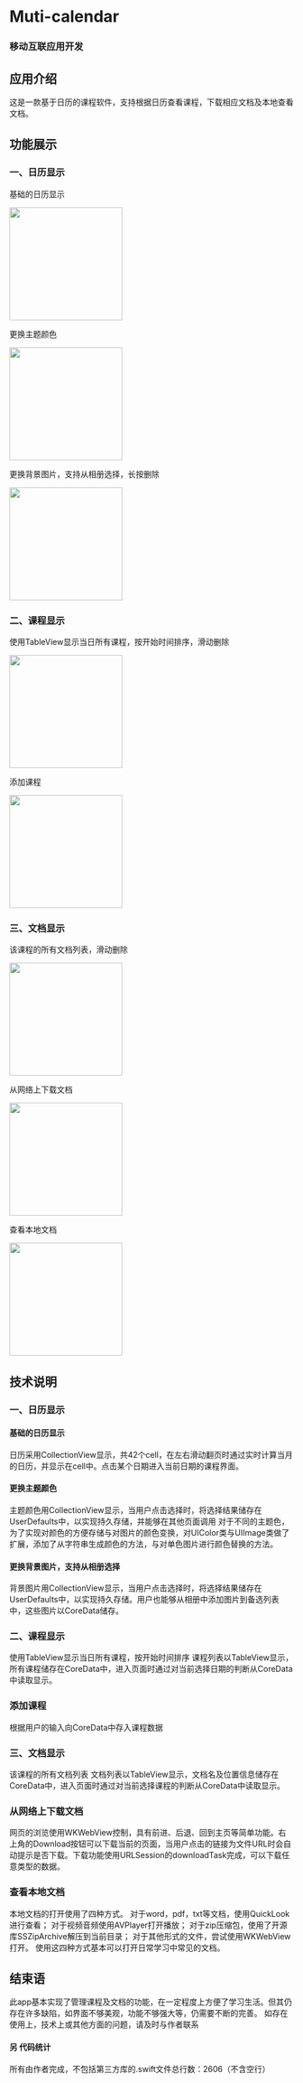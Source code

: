 # Muti-calendar
### 移动互联应用开发

## 应用介绍
这是一款基于日历的课程软件，支持根据日历查看课程，下载相应文档及本地查看文档。

## 功能展示
### 一、日历显示
基础的日历显示

<img src="screenshots/1.png"  width="200">

更换主题颜色

<img src="screenshots/2.png"  width="200">

更换背景图片，支持从相册选择，长按删除

<img src="screenshots/3.png"  width="200">

### 二、课程显示
使用TableView显示当日所有课程，按开始时间排序，滑动删除

<img src="screenshots/4.png"  width="200">

添加课程

<img src="screenshots/5.png"  width="200">

### 三、文档显示
该课程的所有文档列表，滑动删除

<img src="screenshots/6.png"  width="200">

从网络上下载文档

<img src="screenshots/7.png"  width="200">

查看本地文档

<img src="screenshots/8.png"  width="200">

## 技术说明
### 一、日历显示
#### 基础的日历显示
日历采用CollectionView显示，共42个cell，在左右滑动翻页时通过实时计算当月的日历，并显示在cell中。点击某个日期进入当前日期的课程界面。

#### 更换主题颜色
主题颜色用CollectionView显示，当用户点击选择时，将选择结果储存在UserDefaults中，以实现持久存储，并能够在其他页面调用
对于不同的主题色，为了实现对颜色的方便存储与对图片的颜色变换，对UIColor类与UIImage类做了扩展，添加了从字符串生成颜色的方法，与对单色图片进行颜色替换的方法。

#### 更换背景图片，支持从相册选择
背景图片用CollectionView显示，当用户点击选择时，将选择结果储存在UserDefaults中，以实现持久存储。用户也能够从相册中添加图片到备选列表中，这些图片以CoreData储存。

### 二、课程显示
使用TableView显示当日所有课程，按开始时间排序
课程列表以TableView显示，所有课程储存在CoreData中，进入页面时通过对当前选择日期的判断从CoreData中读取显示。

### 添加课程
根据用户的输入向CoreData中存入课程数据

### 三、文档显示
该课程的所有文档列表
文档列表以TableView显示，文档名及位置信息储存在CoreData中，进入页面时通过对当前选择课程的判断从CoreData中读取显示。

### 从网络上下载文档
网页的浏览使用WKWebView控制，具有前进、后退、回到主页等简单功能。右上角的Download按钮可以下载当前的页面，当用户点击的链接为文件URL时会自动提示是否下载。下载功能使用URLSession的downloadTask完成，可以下载任意类型的数据。

### 查看本地文档
本地文档的打开使用了四种方式。
对于word，pdf，txt等文档，使用QuickLook进行查看；
对于视频音频使用AVPlayer打开播放；
对于zip压缩包，使用了开源库SSZipArchive解压到当前目录；
对于其他形式的文件，尝试使用WKWebView打开。
使用这四种方式基本可以打开日常学习中常见的文档。

## 结束语
此app基本实现了管理课程及文档的功能，在一定程度上方便了学习生活。但其仍存在许多缺陷，如界面不够美观，功能不够强大等，仍需要不断的完善。
如存在使用上，技术上或其他方面的问题，请及时与作者联系

#### 另 代码统计
所有由作者完成，不包括第三方库的.swift文件总行数：2606（不含空行）

